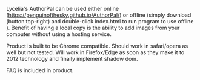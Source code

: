 Lycelia's AuthorPal can be used either online (https://penguinofthesky.github.io/AuthorPal/) or offline (simply download (button top-right) and double-click index.html to run program to use offline ). Benefit of having a local copy is the ability to add images from your computer without using a hosting service.   

Product is built to be Chrome compatible.  Should work in safari/opera as well but not tested. Will work in Firefox/Edge as soon as they make it to 2012 technology and finally implement shadow dom.  

FAQ is included in product.
